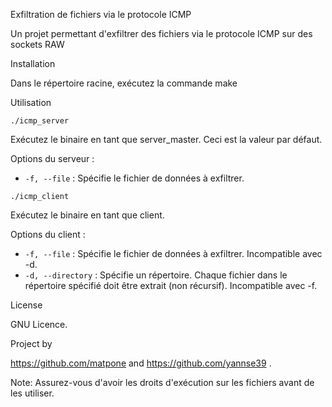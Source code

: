 Exfiltration de fichiers via le protocole ICMP

Un projet permettant d'exfiltrer des fichiers via le protocole ICMP sur des sockets RAW

Installation

Dans le répertoire racine, exécutez la commande make

Utilisation

`./icmp_server`

Exécutez le binaire en tant que server_master. Ceci est la valeur par défaut.

Options du serveur :
- `-f, --file` : Spécifie le fichier de données à exfiltrer.

`./icmp_client`

Exécutez le binaire en tant que client.

Options du client :
- `-f, --file` : Spécifie le fichier de données à exfiltrer. Incompatible avec -d.
- `-d, --directory` : Spécifie un répertoire. Chaque fichier dans le répertoire spécifié doit être extrait (non récursif). Incompatible avec -f.

License

GNU Licence.

Project by 

https://github.com/matpone and https://github.com/yannse39 .

Note: Assurez-vous d'avoir les droits d'exécution sur les fichiers avant de les utiliser.
